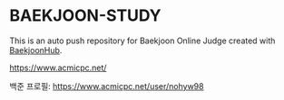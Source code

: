 # BAEKJOON-STUDY
This is an auto push repository for Baekjoon Online Judge created with [BaekjoonHub](https://github.com/BaekjoonHub/BaekjoonHub).

https://www.acmicpc.net/

백준 프로필: https://www.acmicpc.net/user/nohyw98
